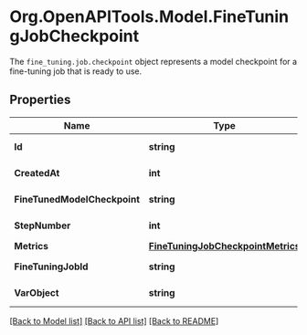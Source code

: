 # Org.OpenAPITools.Model.FineTuningJobCheckpoint
The `fine_tuning.job.checkpoint` object represents a model checkpoint for a fine-tuning job that is ready to use. 

## Properties

Name | Type | Description | Notes
------------ | ------------- | ------------- | -------------
**Id** | **string** | The checkpoint identifier, which can be referenced in the API endpoints. | 
**CreatedAt** | **int** | The Unix timestamp (in seconds) for when the checkpoint was created. | 
**FineTunedModelCheckpoint** | **string** | The name of the fine-tuned checkpoint model that is created. | 
**StepNumber** | **int** | The step number that the checkpoint was created at. | 
**Metrics** | [**FineTuningJobCheckpointMetrics**](FineTuningJobCheckpointMetrics.md) |  | 
**FineTuningJobId** | **string** | The name of the fine-tuning job that this checkpoint was created from. | 
**VarObject** | **string** | The object type, which is always \&quot;fine_tuning.job.checkpoint\&quot;. | 

[[Back to Model list]](../README.md#documentation-for-models) [[Back to API list]](../README.md#documentation-for-api-endpoints) [[Back to README]](../README.md)


